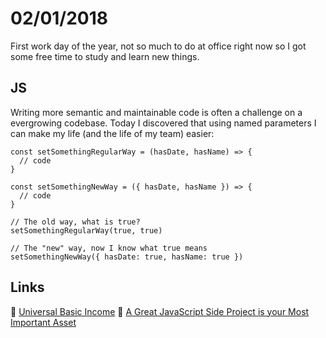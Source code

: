 # 02/01/2018

First work day of the year, not so much to do at office right now so I got some free time to study and learn new things.

## JS

Writing more semantic and maintainable code is often a challenge on a evergrowing codebase. Today I discovered that using named parameters I can make my life (and the life of my team) easier:

```
const setSomethingRegularWay = (hasDate, hasName) => {
  // code
}

const setSomethingNewWay = ({ hasDate, hasName }) => {
  // code
}

// The old way, what is true?
setSomethingRegularWay(true, true)

// The "new" way, now I know what true means
setSomethingNewWay({ hasDate: true, hasName: true })
```

## Links

:movie_camera: [Universal Basic Income](https://www.youtube.com/watch?v=kl39KHS07Xc)
:page_facing_up: [A Great JavaScript Side Project is your Most Important Asset](https://thefullstack.xyz/javascript-side-project/)

